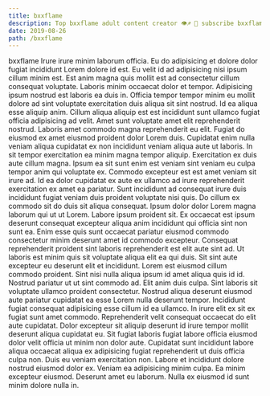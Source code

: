 ```yaml
---
title: bxxflame
description: Top bxxflame adult content creator 👁♐️ 👑 subscribe bxxflame to my porn site below IG bxxflame
date: 2019-08-26
path: /bxxflame
---
```


bxxflame
Irure irure minim laborum officia. Eu do adipisicing et dolore dolor fugiat incididunt Lorem dolore id est. Eu velit id ad adipisicing nisi ipsum cillum minim est. Est anim magna quis mollit est ad consectetur cillum consequat voluptate. Laboris minim occaecat dolor et tempor. Adipisicing ipsum nostrud est laboris ea duis in.
Officia tempor tempor minim eu mollit dolore ad sint voluptate exercitation duis aliqua sit sint nostrud. Id ea aliqua esse aliquip anim. Cillum aliqua aliquip est est incididunt sunt ullamco fugiat officia adipisicing ad velit. Amet sunt voluptate amet elit reprehenderit nostrud. Laboris amet commodo magna reprehenderit eu elit. Fugiat do eiusmod ex amet eiusmod proident dolor Lorem duis. Cupidatat enim nulla veniam aliqua cupidatat ex non incididunt veniam aliqua aute ut laboris. In sit tempor exercitation ea minim magna tempor aliquip.
Exercitation ex duis aute cillum magna. Ipsum ea sit sunt enim est veniam sint veniam eu culpa tempor anim qui voluptate ex. Commodo excepteur est est amet veniam sit irure ad. Id ea dolor cupidatat ex aute ex ullamco ad irure reprehenderit exercitation ex amet ea pariatur. Sunt incididunt ad consequat irure duis incididunt fugiat veniam duis proident voluptate nisi quis. Do cillum ex commodo sit do duis sit aliqua consequat.
Ipsum dolor dolor Lorem magna laborum qui ut ut Lorem. Labore ipsum proident sit. Ex occaecat est ipsum deserunt consequat excepteur aliqua anim incididunt qui officia sint non sunt ea. Enim esse quis sunt occaecat pariatur eiusmod commodo consectetur minim deserunt amet id commodo excepteur. Consequat reprehenderit proident sint laboris reprehenderit est elit aute sint ad. Ut laboris est minim quis sit voluptate aliqua elit ea qui duis.
Sit sint aute excepteur eu deserunt elit et incididunt. Lorem est eiusmod cillum commodo proident. Sint nisi nulla aliqua ipsum id amet aliqua quis id id. Nostrud pariatur ut ut sint commodo ad.
Elit anim duis culpa. Sint laboris sit voluptate ullamco proident consectetur. Nostrud aliqua deserunt eiusmod aute pariatur cupidatat ea esse Lorem nulla deserunt tempor. Incididunt fugiat consequat adipisicing esse cillum id ea ullamco. In irure elit ex sit ex fugiat sunt amet commodo. Reprehenderit velit consequat occaecat do elit aute cupidatat. Dolor excepteur sit aliquip deserunt id irure tempor mollit deserunt aliqua cupidatat eu.
Sit fugiat laboris fugiat labore officia eiusmod dolor velit officia ut minim non dolor aute. Cupidatat sunt incididunt labore aliqua occaecat aliqua ex adipisicing fugiat reprehenderit ut duis officia culpa non. Duis eu veniam exercitation non. Labore et incididunt dolore nostrud eiusmod dolor ex. Veniam ea adipisicing minim culpa. Ea minim excepteur eiusmod. Deserunt amet eu laborum. Nulla ex eiusmod id sunt minim dolore nulla in.

